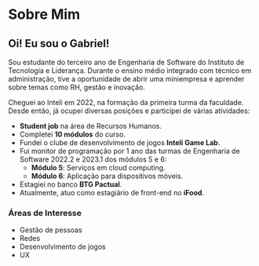 # Sobre Mim

<div class="card">
  <h2>Oi! Eu sou o Gabriel!</h2>

  <p>Sou estudante do terceiro ano de Engenharia de Software do Instituto de Tecnologia e Liderança. Durante o ensino médio integrado com técnico em administração, tive a oportunidade de abrir uma miniempresa e aprender sobre temas como RH, gestão e inovação.</p>

  <p>Cheguei ao Inteli em 2022, na formação da primeira turma da faculdade. Desde então, já ocupei diversas posições e participei de várias atividades:</p>

  <ul>
    <li><strong>Student job</strong> na área de Recursos Humanos.</li>
    <li>Completei <strong>10 módulos</strong> do curso.</li>
    <li>Fundei o clube de desenvolvimento de jogos <strong>Inteli Game Lab</strong>.</li>
    <li>Fui monitor de programação por 1 ano das turmas de Engenharia de Software 2022.2 e 2023.1 dos módulos 5 e 6:
      <ul>
        <li><strong>Módulo 5</strong>: Serviços em cloud computing.</li>
        <li><strong>Módulo 6</strong>: Aplicação para dispositivos móveis.</li>
      </ul>
    </li>
    <li>Estagiei no banco <strong>BTG Pactual</strong>.</li>
    <li>Atualmente, atuo como estagiário de front-end no <strong>iFood</strong>.</li>
  </ul>
</div>

<div class="card">
  <h3>Áreas de Interesse</h3>
  <ul class="interests">
    <li>Gestão de pessoas</li>
    <li>Redes</li>
    <li>Desenvolvimento de jogos</li>
    <li>UX</li>
  </ul>
</div>
